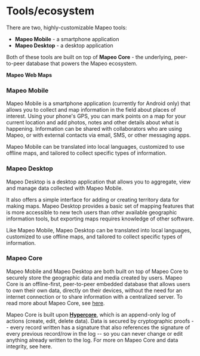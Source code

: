 # Tools/ecosystem

There are two, highly-customizable Mapeo tools:

* **Mapeo Mobile** - a smartphone application
* **Mapeo Desktop** - a desktop application&#x20;

Both of these tools are built on top of **Mapeo Core** - the underlying, peer-to-peer database that powers the Mapeo ecosystem.

**Mapeo Web Maps**

### Mapeo Mobile

Mapeo Mobile is a smartphone application (currently for Android only) that allows you to collect and map information in the field about places of interest. Using your phone's GPS, you can mark points on a map for your current location and add photos, notes and other details about what is happening. Information can be shared with collaborators who are using Mapeo, or with external contacts via email, SMS, or other messaging apps.

Mapeo Mobile can be translated into local languages, customized to use offline maps, and tailored to collect specific types of information.&#x20;

### Mapeo Desktop

Mapeo Desktop is a desktop application that allows you to aggregate, view and manage data collected with Mapeo Mobile.&#x20;

It also offers a simple interface for adding or creating territory data for making maps. Mapeo Desktop provides a basic set of mapping features that is more accessible to new tech users than other available geographic information tools, but exporting maps requires knowledge of other software.

Like Mapeo Mobile, Mapeo Desktop can be translated into local languages, customized to use offline maps, and tailored to collect specific types of information.&#x20;

### Mapeo Core

Mapeo Mobile and Mapeo Desktop are both built on top of Mapeo Core to securely store the geographic data and media created by users. Mapeo Core is an offline-first, peer-to-peer embedded database that allows users to own their own data, directly on their devices, without the need for an internet connection or to share information with a centralized server. To read more about Mapeo Core, see [here](https://mapeo-core-docs-git-first-draft-digidem.vercel.app).&#x20;

Mapeo Core is built upon [**Hypercore**](https://hypercore-protocol.org), which is an append-only log of actions (create, edit, delete data). Data is secured by cryptographic proofs -- every record written has a signature that also references the signature of every previous record/row in the log -- so you can never change or edit anything already written to the log. For more on Mapeo Core and data integrity, see here.



